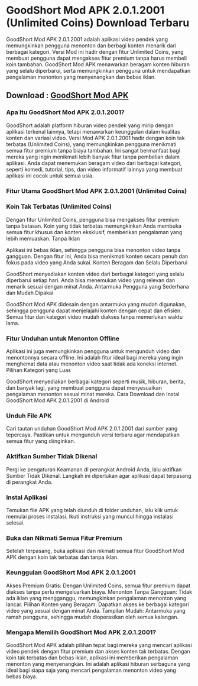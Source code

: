 # GoodShort Mod APK 2.0.1.2001 (Unlimited Coins) Download Terbaru


GoodShort Mod APK 2.0.1.2001 adalah aplikasi video pendek yang memungkinkan pengguna menonton dan berbagi konten menarik dari berbagai kategori. Versi Mod ini hadir dengan fitur Unlimited Coins, yang membuat pengguna dapat mengakses fitur premium tanpa harus membeli koin tambahan. GoodShort Mod APK menawarkan beragam konten hiburan yang selalu diperbarui, serta memungkinkan pengguna untuk mendapatkan pengalaman menonton yang menyenangkan dan bebas iklan.

## Download : [GoodShort Mod APK](https://gamemodfree.com/goodshort-apk)

### Apa Itu GoodShort Mod APK 2.0.1.2001?
GoodShort adalah platform hiburan video pendek yang mirip dengan aplikasi terkenal lainnya, tetapi menawarkan keunggulan dalam kualitas konten dan variasi video. Versi Mod APK 2.0.1.2001 hadir dengan koin tak terbatas (Unlimited Coins), yang memungkinkan pengguna menikmati semua fitur premium tanpa biaya tambahan. Ini sangat bermanfaat bagi mereka yang ingin menikmati lebih banyak fitur tanpa pembelian dalam aplikasi. Anda dapat menemukan beragam video dari berbagai kategori, seperti komedi, tutorial, tips, dan video informatif lainnya yang membuat aplikasi ini cocok untuk semua usia.

### Fitur Utama GoodShort Mod APK 2.0.1.2001 (Unlimited Coins)
### Koin Tak Terbatas (Unlimited Coins)

Dengan fitur Unlimited Coins, pengguna bisa mengakses fitur premium tanpa batasan. Koin yang tidak terbatas memungkinkan Anda membuka semua fitur khusus dan konten eksklusif, memberikan pengalaman yang lebih memuaskan.
Tanpa Iklan

Aplikasi ini bebas iklan, sehingga pengguna bisa menonton video tanpa gangguan. Dengan fitur ini, Anda bisa menikmati konten secara penuh dan fokus pada video yang Anda sukai.
Konten Beragam dan Selalu Diperbarui

GoodShort menyediakan konten video dari berbagai kategori yang selalu diperbarui setiap hari. Anda bisa menemukan video yang relevan dan menarik sesuai dengan minat Anda.
Antarmuka Pengguna yang Sederhana dan Mudah Dipakai

GoodShort Mod APK didesain dengan antarmuka yang mudah digunakan, sehingga pengguna dapat menjelajahi konten dengan cepat dan efisien. Semua fitur dan kategori video mudah diakses tanpa memerlukan waktu lama.

### Fitur Unduhan untuk Menonton Offline

Aplikasi ini juga memungkinkan pengguna untuk mengunduh video dan menontonnya secara offline. Ini adalah fitur ideal bagi mereka yang ingin menghemat data atau menonton video saat tidak ada koneksi internet.
Pilihan Kategori yang Luas

GoodShort menyediakan berbagai kategori seperti musik, hiburan, berita, dan banyak lagi, yang membuat pengguna dapat menyesuaikan pengalaman menonton sesuai minat mereka.
Cara Download dan Instal GoodShort Mod APK 2.0.1.2001 di Android

### Unduh File APK

Cari tautan unduhan GoodShort Mod APK 2.0.1.2001 dari sumber yang tepercaya. Pastikan untuk mengunduh versi terbaru agar mendapatkan semua fitur yang diinginkan.

### Aktifkan Sumber Tidak Dikenal

Pergi ke pengaturan Keamanan di perangkat Android Anda, lalu aktifkan Sumber Tidak Dikenal. Langkah ini diperlukan agar aplikasi dapat terpasang di perangkat Anda.

### Instal Aplikasi

Temukan file APK yang telah diunduh di folder unduhan, lalu klik untuk memulai proses instalasi. Ikuti instruksi yang muncul hingga instalasi selesai.

### Buka dan Nikmati Semua Fitur Premium

Setelah terpasang, buka aplikasi dan nikmati semua fitur GoodShort Mod APK dengan koin tak terbatas dan tanpa iklan.

### Keunggulan GoodShort Mod APK 2.0.1.2001
Akses Premium Gratis: Dengan Unlimited Coins, semua fitur premium dapat diakses tanpa perlu mengeluarkan biaya.
Menonton Tanpa Gangguan: Tidak ada iklan yang mengganggu, memungkinkan pengalaman menonton yang lancar.
Pilihan Konten yang Beragam: Dapatkan akses ke berbagai kategori video yang sesuai dengan minat Anda.
Tampilan Mudah: Antarmuka yang ramah pengguna, sehingga mudah dioperasikan oleh semua kalangan.

### Mengapa Memilih GoodShort Mod APK 2.0.1.2001?
GoodShort Mod APK adalah pilihan tepat bagi mereka yang mencari aplikasi video pendek dengan fitur premium dan akses konten tak terbatas. Dengan koin tak terbatas dan bebas iklan, aplikasi ini memberikan pengalaman menonton yang menyenangkan. Ini adalah aplikasi hiburan serbaguna yang ideal bagi siapa saja yang mencari pengalaman menonton video yang bebas biaya.
